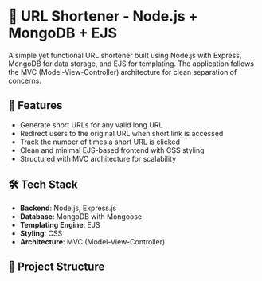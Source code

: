 # 🔗 URL Shortener - Node.js + MongoDB + EJS

A simple yet functional URL shortener built using Node.js with Express, MongoDB for data storage, and EJS for templating. The application follows the MVC (Model-View-Controller) architecture for clean separation of concerns.

## 🚀 Features

- Generate short URLs for any valid long URL
- Redirect users to the original URL when short link is accessed
- Track the number of times a short URL is clicked
- Clean and minimal EJS-based frontend with CSS styling
- Structured with MVC architecture for scalability

## 🛠 Tech Stack

- **Backend**: Node.js, Express.js
- **Database**: MongoDB with Mongoose
- **Templating Engine**: EJS
- **Styling**: CSS
- **Architecture**: MVC (Model-View-Controller)

## 📁 Project Structure


